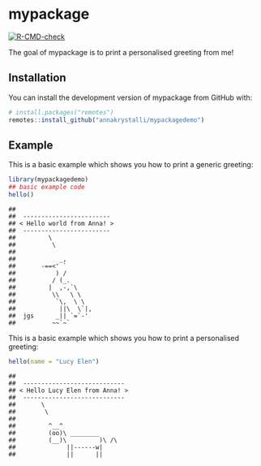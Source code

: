 
<!-- README.md is generated from README.Rmd. Please edit that file -->

# mypackage

<!-- badges: start -->

[![R-CMD-check](https://github.com/annakrystalli/mypackagedemo/actions/workflows/R-CMD-check.yaml/badge.svg)](https://github.com/annakrystalli/mypackagedemo/actions/workflows/R-CMD-check.yaml)
<!-- badges: end -->

The goal of mypackage is to print a personalised greeting from me!

## Installation

You can install the development version of mypackage from GitHub with:

``` r
# install.packages("remotes")
remotes::install_github("annakrystalli/mypackagedemo")
```

## Example

This is a basic example which shows you how to print a generic greeting:

``` r
library(mypackagedemo)
## basic example code
hello()
```

    ## 
    ##  ------------------------ 
    ## < Hello world from Anna! >
    ##  ------------------------ 
    ##         \
    ##          \
    ## 
    ##            _,
    ##       -==<' `
    ##           ) /
    ##          / (_.
    ##         |  ,-,`\
    ##          \\   \ \
    ##           `\,  \ \
    ##            ||\  \`|,
    ##  jgs      _|| `=`-'
    ##          ~~`~`

This is a basic example which shows you how to print a personalised
greeting:

``` r
hello(name = "Lucy Elen")
```

    ## 
    ##  ---------------------------- 
    ## < Hello Lucy Elen from Anna! >
    ##  ---------------------------- 
    ##       \
    ##        \
    ## 
    ##         ^__^ 
    ##         (oo)\ ________ 
    ##         (__)\         )\ /\ 
    ##              ||------w|
    ##              ||      ||
